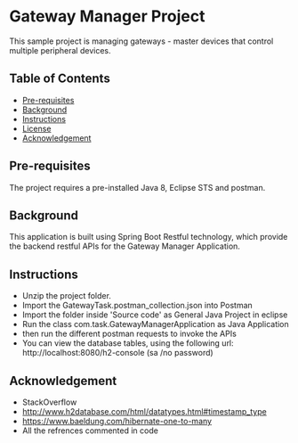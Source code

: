 # Gateway Manager Project

This sample project is managing gateways - master devices that control multiple peripheral devices. 

## Table of Contents

* [Pre-requisites](#pre-requisites)
* [Background](#background)
* [Instructions](#instructions)
* [License](#license)
* [Acknowledgement](#acknowledgement)

## Pre-requisites

The project requires a pre-installed Java 8, Eclipse STS and postman.

## Background

This application is built using Spring Boot Restful technology, which provide the backend restful APIs for the Gateway Manager Application.

## Instructions

- Unzip the project folder.
- Import the GatewayTask.postman_collection.json into Postman
- Import the folder inside 'Source code' as General Java Project in eclipse
- Run the class com.task.GatewayManagerApplication as Java Application
- then run the different postman requests to invoke the APIs
- You can view the database tables, using the following url:
http://localhost:8080/h2-console (sa /no password)


## Acknowledgement

- StackOverflow
- http://www.h2database.com/html/datatypes.html#timestamp_type
- https://www.baeldung.com/hibernate-one-to-many
- All the refrences commented in code